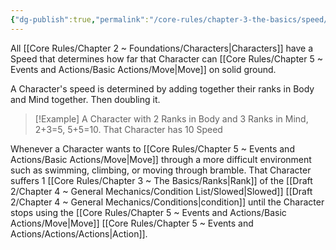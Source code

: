 ```yaml
---
{"dg-publish":true,"permalink":"/core-rules/chapter-3-the-basics/speed/"}
---
```


All [[Core Rules/Chapter 2 ~ Foundations/Characters\|Characters]] have a Speed that determines how far that Character can [[Core Rules/Chapter 5 ~ Events and Actions/Basic Actions/Move\|Move]] on solid ground.

A Character's speed is determined by adding together their ranks in Body and Mind together. Then doubling it.
>[!Example]
>A Character with 2 Ranks in Body and 3 Ranks in Mind, 2+3=5, 5+5=10. That Character has 10 Speed

Whenever a Character wants to [[Core Rules/Chapter 5 ~ Events and Actions/Basic Actions/Move\|Move]] through a more difficult environment such as swimming, climbing, or moving through bramble. That Character suffers 1 [[Core Rules/Chapter 3 ~ The Basics/Ranks\|Rank]] of the [[Draft 2/Chapter 4 ~ General Mechanics/Condition List/Slowed\|Slowed]] [[Draft 2/Chapter 4 ~ General Mechanics/Conditions\|condition]] until the Character stops using the [[Core Rules/Chapter 5 ~ Events and Actions/Basic Actions/Move\|Move]] [[Core Rules/Chapter 5 ~ Events and Actions/Actions/Actions\|Action]].